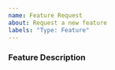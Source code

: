```yaml
---
name: Feature Request
about: Request a new feature
labels: "Type: Feature"
---
```


<!-- Have a question? Join #thelounge on Libera.Chat. -->
<!-- Make sure to check the existing issues prior to submitting your suggestion. -->

### Feature Description
